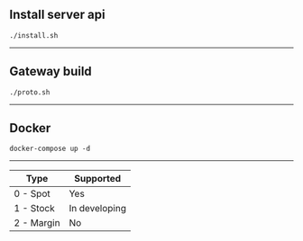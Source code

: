 ## Install server api
`./install.sh`
****

## Gateway build
`./proto.sh`
****

## Docker
`docker-compose up -d`
****

| Type       | Supported          |
|------------|--------------------|
| 0 - Spot   | Yes                |
| 1 - Stock  | In developing      |
| 2 - Margin | No                 |